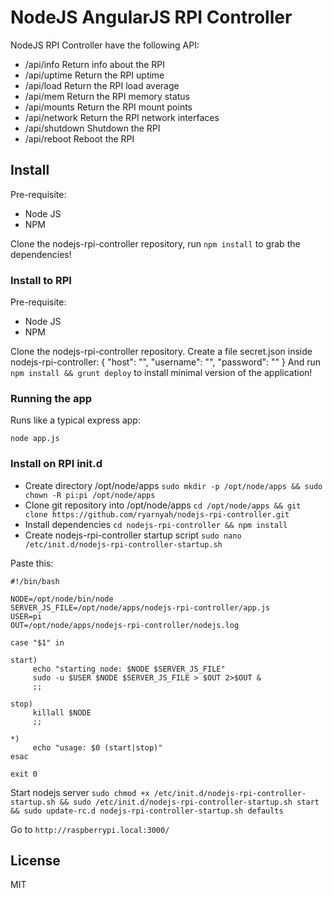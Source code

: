 # NodeJS AngularJS RPI Controller

NodeJS RPI Controller have the following API:
* /api/info
	Return info about the RPI
* /api/uptime
	Return the RPI uptime
* /api/load
	Return the RPI load average
* /api/mem
	Return the RPI memory status
* /api/mounts
	Return the RPI mount points
* /api/network
	Return the RPI network interfaces
* /api/shutdown
	Shutdown the RPI
* /api/reboot
	Reboot the RPI

## Install

Pre-requisite:
* Node JS
* NPM

Clone the nodejs-rpi-controller repository, run `npm install` to grab the dependencies!

### Install to RPI

Pre-requisite:
* Node JS
* NPM

Clone the nodejs-rpi-controller repository.
Create a file secret.json inside nodejs-rpi-controller:
    {
        "host": "<Hostname>",
        "username": "<Pi user>",
        "password": "<Pi user password>"
    }
And run `npm install && grunt deploy` to install minimal version of the application!

### Running the app

Runs like a typical express app:

    node app.js

### Install on RPI init.d
* Create directory /opt/node/apps `sudo mkdir -p /opt/node/apps && sudo chown -R pi:pi /opt/node/apps`
* Clone git repository into /opt/node/apps `cd /opt/node/apps && git clone https://github.com/ryarnyah/nodejs-rpi-controller.git`
* Install dependencies `cd nodejs-rpi-controller && npm install`
* Create nodejs-rpi-controller startup script `sudo nano /etc/init.d/nodejs-rpi-controller-startup.sh`

Paste this:

    #!/bin/bash
    
    NODE=/opt/node/bin/node
    SERVER_JS_FILE=/opt/node/apps/nodejs-rpi-controller/app.js
    USER=pi
    OUT=/opt/node/apps/nodejs-rpi-controller/nodejs.log
    
    case "$1" in
    
    start)
         echo "starting node: $NODE $SERVER_JS_FILE"
         sudo -u $USER $NODE $SERVER_JS_FILE > $OUT 2>$OUT &
         ;;
    
    stop)
         killall $NODE
         ;;
    
    *)
         echo "usage: $0 (start|stop)"
    esac
    
    exit 0

Start nodejs server `sudo chmod +x /etc/init.d/nodejs-rpi-controller-startup.sh && sudo /etc/init.d/nodejs-rpi-controller-startup.sh start && sudo update-rc.d nodejs-rpi-controller-startup.sh defaults`

Go to `http://raspberrypi.local:3000/`
## License
MIT
